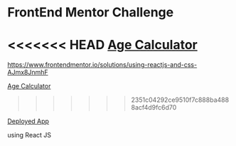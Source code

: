 # FrontEnd Mentor Challenge

<<<<<<< HEAD
[Age Calculator](https://www.frontendmentor.io/challenges/age-calculator-app-dF9DFFpj-Q/hub)
=======
https://www.frontendmentor.io/solutions/using-reactjs-and-css-AJmx8JnmhF

[Age Calculator](https://www.frontendmentor.io/challenges/age-calculator-app-dF9DFFpj-Q/hub) 
>>>>>>> 2351c04292ce9510f7c888ba4888acf4d9fc6d70

[Deployed App](https://age-calculator-six-sigma.vercel.app/)

using React JS
